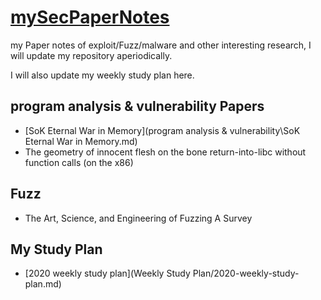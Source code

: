# [mySecPaperNotes](https://github.com/noobone123/mySecPaperNotes)

my Paper notes of exploit/Fuzz/malware and other interesting research, I will update my repository aperiodically.

I will also update my weekly study plan here.

## program analysis & vulnerability Papers

+ [SoK Eternal War in Memory](program analysis & vulnerability\SoK Eternal War in Memory.md)
+ The geometry of innocent flesh on the bone return-into-libc without function calls (on the x86)

## Fuzz

+ The Art, Science, and Engineering of Fuzzing A Survey



## My Study Plan

+ [2020 weekly study plan](Weekly Study Plan/2020-weekly-study-plan.md) 

